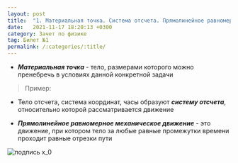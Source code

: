 ```yaml
---
layout: post
title:  "1. Материальная точка. Система отсчета. Прямолинейное равномерное механическое движение. Графическое представление прямолинейного равномерного механического движения"
date:   2021-11-17 18:20:13 +0300
category: Зачет по физике 
tag: Билет №1
permalink: /:categories/:title/
---
```




- ***Материальная точка*** - тело, размерами которого можно пренебречь в условиях данной конкретной задачи
> Пример: 

- Тело отсчета, система координат, часы образуют ***систему отсчета***, относительно которой рассматривается движение

- ***Прямолинейное равномерное механическое движение*** - это движение, при котором тело за любые равные промежутки времени проходит равные отрезки пути

![подпись](https://avatars.mds.yandex.net/get-images-cbir/2238546/9yLzY9GnykbXEwgZWkwV-A4946/ocr)
<span class="katex">
x_0
</span>